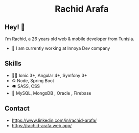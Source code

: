 <h1 align="center">
  Rachid Arafa
</h1>

## Hey! 👋
I'm Rachid, a 26 years old web & mobile developer from Tunisia.

- 🧭 I am currently working at Innoya Dev company

## Skills
- 👨‍💻 Ionic 3+, Angular 4+, Symfony 3+
- ⚙️ Node, Spring Boot
- 👁️ SASS, CSS
- 💽 MySQL, MongoDB , Oracle , Firebase

## Contact
- https://www.linkedin.com/in/rachid-arafa/
- https://rachid-arafa.web.app/
